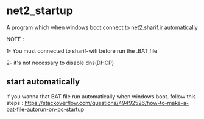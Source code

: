 # net2_startup
A program which when windows boot connect to net2.sharif.ir automatically 

NOTE : 

1- You must connected to sharif-wifi before run the .BAT file

2- it's not necessary to disable dns(DHCP)
## start automatically
if you wanna that BAT file run automatically when windows boot. follow this steps : https://stackoverflow.com/questions/49492526/how-to-make-a-bat-file-autorun-on-pc-startup 
